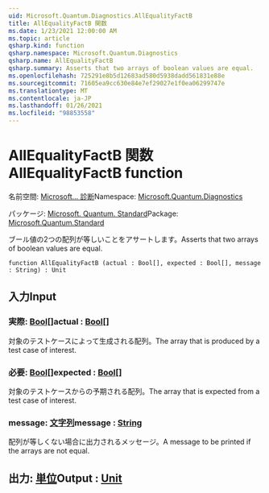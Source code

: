```yaml
---
uid: Microsoft.Quantum.Diagnostics.AllEqualityFactB
title: AllEqualityFactB 関数
ms.date: 1/23/2021 12:00:00 AM
ms.topic: article
qsharp.kind: function
qsharp.namespace: Microsoft.Quantum.Diagnostics
qsharp.name: AllEqualityFactB
qsharp.summary: Asserts that two arrays of boolean values are equal.
ms.openlocfilehash: 725291e8b5d12683ad580d5938dadd561831e88e
ms.sourcegitcommit: 71605ea9cc630e84e7ef29027e1f0ea06299747e
ms.translationtype: MT
ms.contentlocale: ja-JP
ms.lasthandoff: 01/26/2021
ms.locfileid: "98853558"
---
```

# <a name="allequalityfactb-function"></a><span data-ttu-id="4721a-102">AllEqualityFactB 関数</span><span class="sxs-lookup"><span data-stu-id="4721a-102">AllEqualityFactB function</span></span>

<span data-ttu-id="4721a-103">名前空間: [Microsoft... 診断](xref:Microsoft.Quantum.Diagnostics)</span><span class="sxs-lookup"><span data-stu-id="4721a-103">Namespace: [Microsoft.Quantum.Diagnostics](xref:Microsoft.Quantum.Diagnostics)</span></span>

<span data-ttu-id="4721a-104">パッケージ: [Microsoft. Quantum. Standard](https://nuget.org/packages/Microsoft.Quantum.Standard)</span><span class="sxs-lookup"><span data-stu-id="4721a-104">Package: [Microsoft.Quantum.Standard](https://nuget.org/packages/Microsoft.Quantum.Standard)</span></span>


<span data-ttu-id="4721a-105">ブール値の2つの配列が等しいことをアサートします。</span><span class="sxs-lookup"><span data-stu-id="4721a-105">Asserts that two arrays of boolean values are equal.</span></span>

```qsharp
function AllEqualityFactB (actual : Bool[], expected : Bool[], message : String) : Unit
```


## <a name="input"></a><span data-ttu-id="4721a-106">入力</span><span class="sxs-lookup"><span data-stu-id="4721a-106">Input</span></span>

### <a name="actual--bool"></a><span data-ttu-id="4721a-107">実際: [Bool](xref:microsoft.quantum.lang-ref.bool)[]</span><span class="sxs-lookup"><span data-stu-id="4721a-107">actual : [Bool](xref:microsoft.quantum.lang-ref.bool)[]</span></span>

<span data-ttu-id="4721a-108">対象のテストケースによって生成される配列。</span><span class="sxs-lookup"><span data-stu-id="4721a-108">The array that is produced by a test case of interest.</span></span>


### <a name="expected--bool"></a><span data-ttu-id="4721a-109">必要: [Bool](xref:microsoft.quantum.lang-ref.bool)[]</span><span class="sxs-lookup"><span data-stu-id="4721a-109">expected : [Bool](xref:microsoft.quantum.lang-ref.bool)[]</span></span>

<span data-ttu-id="4721a-110">対象のテストケースからの予期される配列。</span><span class="sxs-lookup"><span data-stu-id="4721a-110">The array that is expected from a test case of interest.</span></span>


### <a name="message--string"></a><span data-ttu-id="4721a-111">message: [文字列](xref:microsoft.quantum.lang-ref.string)</span><span class="sxs-lookup"><span data-stu-id="4721a-111">message : [String](xref:microsoft.quantum.lang-ref.string)</span></span>

<span data-ttu-id="4721a-112">配列が等しくない場合に出力されるメッセージ。</span><span class="sxs-lookup"><span data-stu-id="4721a-112">A message to be printed if the arrays are not equal.</span></span>



## <a name="output--unit"></a><span data-ttu-id="4721a-113">出力: [単位](xref:microsoft.quantum.lang-ref.unit)</span><span class="sxs-lookup"><span data-stu-id="4721a-113">Output : [Unit](xref:microsoft.quantum.lang-ref.unit)</span></span>

